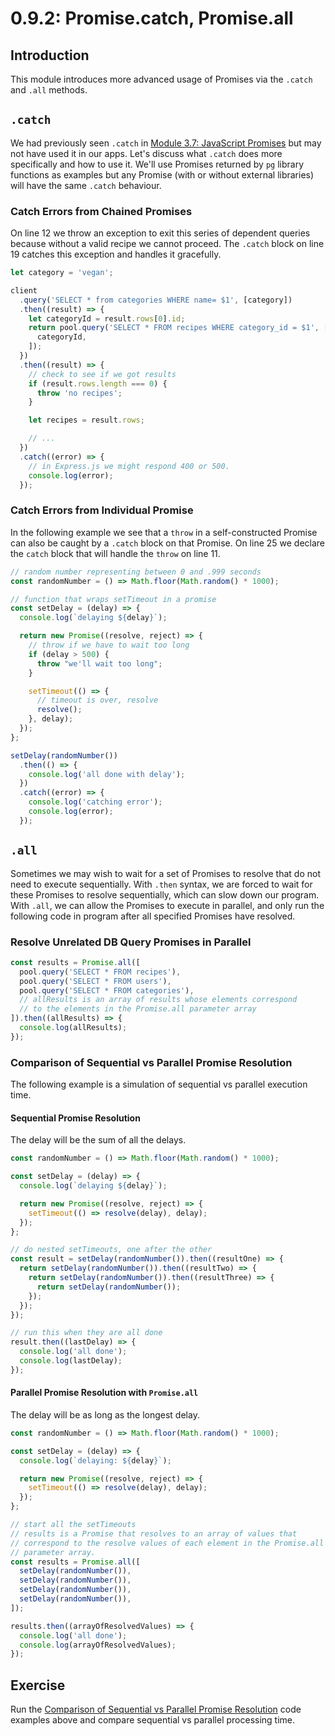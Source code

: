 # 0.9.2: Promise.catch, Promise.all

## Introduction

This module introduces more advanced usage of Promises via the `.catch` and `.all` methods.

## `.catch`

We had previously seen `.catch` in [Module 3.7: JavaScript Promises](./#creating-promises) but may not have used it in our apps. Let's discuss what `.catch` does more specifically and how to use it. We'll use Promises returned by `pg` library functions as examples but any Promise \(with or without external libraries\) will have the same `.catch` behaviour.

### Catch Errors from Chained Promises

On line 12 we throw an exception to exit this series of dependent queries because without a valid recipe we cannot proceed. The `.catch` block on line 19 catches this exception and handles it gracefully.

```javascript
let category = 'vegan';

client
  .query('SELECT * from categories WHERE name= $1', [category])
  .then((result) => {
    let categoryId = result.rows[0].id;
    return pool.query('SELECT * FROM recipes WHERE category_id = $1', [
      categoryId,
    ]);
  })
  .then((result) => {
    // check to see if we got results
    if (result.rows.length === 0) {
      throw 'no recipes';
    }

    let recipes = result.rows;

    // ...
  })
  .catch((error) => {
    // in Express.js we might respond 400 or 500.
    console.log(error);
  });
```

### Catch Errors from Individual Promise

In the following example we see that a `throw` in a self-constructed Promise can also be caught by a `.catch` block on that Promise. On line 25 we declare the `catch` block that will handle the `throw` on line 11.

```javascript
// random number representing between 0 and .999 seconds
const randomNumber = () => Math.floor(Math.random() * 1000);

// function that wraps setTimeout in a promise
const setDelay = (delay) => {
  console.log(`delaying ${delay}`);

  return new Promise((resolve, reject) => {
    // throw if we have to wait too long
    if (delay > 500) {
      throw "we'll wait too long";
    }

    setTimeout(() => {
      // timeout is over, resolve
      resolve();
    }, delay);
  });
};

setDelay(randomNumber())
  .then(() => {
    console.log('all done with delay');
  })
  .catch((error) => {
    console.log('catching error');
    console.log(error);
  });
```

## `.all`

Sometimes we may wish to wait for a set of Promises to resolve that do not need to execute sequentially. With `.then` syntax, we are forced to wait for these Promises to resolve sequentially, which can slow down our program. With `.all`, we can allow the Promises to execute in parallel, and only run the following code in program after all specified Promises have resolved.

### Resolve Unrelated DB Query Promises in Parallel

```javascript
const results = Promise.all([
  pool.query('SELECT * FROM recipes'),
  pool.query('SELECT * FROM users'),
  pool.query('SELECT * FROM categories'),
  // allResults is an array of results whose elements correspond
  // to the elements in the Promise.all parameter array
]).then((allResults) => {
  console.log(allResults);
});
```

### Comparison of Sequential vs Parallel Promise Resolution

The following example is a simulation of sequential vs parallel execution time.

#### Sequential Promise Resolution

The delay will be the sum of all the delays.

```javascript
const randomNumber = () => Math.floor(Math.random() * 1000);

const setDelay = (delay) => {
  console.log(`delaying ${delay}`);

  return new Promise((resolve, reject) => {
    setTimeout(() => resolve(delay), delay);
  });
};

// do nested setTimeouts, one after the other
const result = setDelay(randomNumber()).then((resultOne) => {
  return setDelay(randomNumber()).then((resultTwo) => {
    return setDelay(randomNumber()).then((resultThree) => {
      return setDelay(randomNumber());
    });
  });
});

// run this when they are all done
result.then((lastDelay) => {
  console.log('all done');
  console.log(lastDelay);
});
```

#### Parallel Promise Resolution with `Promise.all`

The delay will be as long as the longest delay.

```javascript
const randomNumber = () => Math.floor(Math.random() * 1000);

const setDelay = (delay) => {
  console.log(`delaying: ${delay}`);

  return new Promise((resolve, reject) => {
    setTimeout(() => resolve(delay), delay);
  });
};

// start all the setTimeouts
// results is a Promise that resolves to an array of values that
// correspond to the resolve values of each element in the Promise.all
// parameter array.
const results = Promise.all([
  setDelay(randomNumber()),
  setDelay(randomNumber()),
  setDelay(randomNumber()),
  setDelay(randomNumber()),
]);

results.then((arrayOfResolvedValues) => {
  console.log('all done');
  console.log(arrayOfResolvedValues);
});
```

## Exercise

Run the [Comparison of Sequential vs Parallel Promise Resolution](0.9.2-promise.catch-promise.all.md#comparison-of-sequential-vs-parallel-promise-resolution) code examples above and compare sequential vs parallel processing time.

